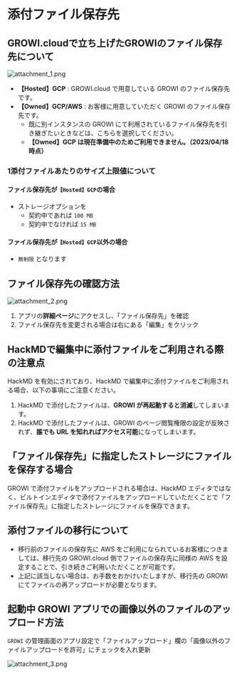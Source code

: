 # 添付ファイル保存先

## GROWI.cloudで立ち上げたGROWIのファイル保存先について

![attachment_1.png](/assets/images/ja/attachment_1.png)

- **【Hosted】GCP** : GROWI.cloud で用意している GROWI のファイル保存先です。
- **【Owned】GCP/AWS** : お客様に用意していただく GROWI のファイル保存先です。
  - 既に別インスタンスの GROWI にて利用されているファイル保存先を引き継ぎたいときなどは、こちらを選択してください。
  - **【Owned】GCP は現在準備中のためご利用できません。（2023/04/18　時点）**

### 1添付ファイルあたりのサイズ上限値について

#### ファイル保存先が`【Hosted】GCP`の場合

- ストレージオプションを
  - 契約中であれば `100 MB`
  - 契約中でなければ `15 MB`

#### ファイル保存先が`【Hosted】GCP`以外の場合

- `無制限` となります

## ファイル保存先の確認方法

![attachment_2.png](/assets/images/ja/attachment_2.png)

1. アプリの**詳細ページ**にアクセスし、「ファイル保存先」を確認
2. ファイル保存先を変更される場合は右にある「編集」をクリック

## HackMDで編集中に添付ファイルをご利用される際の注意点

HackMD を有効にされており、HackMD で編集中に添付ファイルをご利用される場合、以下の事項にご注意ください。

1. HackMD で添付したファイルは、**GROWI が再起動すると消滅**してしまいます。
2. HackMD で添付したファイルは、GROWI のページ閲覧権限の設定が反映されず、**誰でも URL を知れればアクセス可能**になってしまいます。

## 「ファイル保存先」に指定したストレージにファイルを保存する場合
<!-- textlint-disable weseek/no-doubled-joshi -->
GROWI で添付ファイルをアップロードされる場合は、HackMD エディタではなく、ビルトインエディタで添付ファイルをアップロードしていただくことで「ファイル保存先」に指定したストレージにファイルを保存できます。
<!-- textlint-enable weseek/no-doubled-joshi -->
## 添付ファイルの移行について

- 移行前のファイルの保存先に AWS をご利用になられているお客様につきましては、移行先の GROWI.cloud 側でファイルの保存先に同様の AWS を設定することで、引き続きご利用いただくことが可能です。
- 上記に該当しない場合は、お手数をおかけいたしますが、移行先の GROWI にてファイルの再アップロードが必要となります。

## 起動中 GROWI アプリでの画像以外のファイルのアップロード方法
<!-- textlint-disable weseek/ja-no-mixed-period -->
`GROWI` の管理画面のアプリ設定で「ファイルアップロード」欄の「画像以外のファイルアップロードを許可」にチェックを入れ更新  
<!-- textlint-enable weseek/ja-no-mixed-period -->
![attachment_3.png](/assets/images/ja/attachment_3.png)
